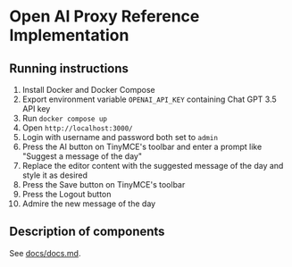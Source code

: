 # Open AI Proxy Reference Implementation

## Running instructions
1. Install Docker and Docker Compose
2. Export environment variable `OPENAI_API_KEY` containing Chat GPT 3.5 API key
3. Run `docker compose up`
4. Open `http://localhost:3000/`
5. Login with username and password both set to `admin`
6. Press the AI button on TinyMCE's toolbar and enter a prompt like "Suggest a message of the day"
7. Replace the editor content with the suggested message of the day and style it as desired
8. Press the Save button on TinyMCE's toolbar
9. Press the Logout button
10. Admire the new message of the day

## Description of components
See [docs/docs.md](docs/docs.md).